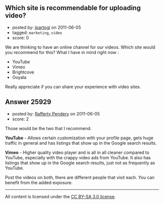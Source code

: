## Which site is recommendable for uploading video?

- posted by: [jpartogi](https://stackexchange.com/users/-1/911-jpartogi) on 2011-06-05
- tagged: `marketing`, `video`
- score: 0

We are thinking to have an online channel for our videos. Which site would you recommend for this? What I have in mind right now :

- YouTube
- Vimeo
- Brightcove
- Ooyala

Really appreciate if you can share your experience with video sites.



## Answer 25929

- posted by: [Rafferty Pendery](https://stackexchange.com/users/-1/11003-rafferty-pendery) on 2011-06-05
- score: 2

Those would be the two that I recommend.

**YouTube** - 
Allows certain customization with your profile page, gets huge traffic in general and has listings that show up in the Google search results.

**Vimeo** -
Higher quality video player and is all in all cleaner compared to YouTube, especially with the crappy video ads from YouTube. It also has listings that show up in the Google search results, just not as frequently as YouTube.

Post the videos on both, there are different people that visit each. You can benefit from the added exposure. 



---

All content is licensed under the [CC BY-SA 3.0 license](https://creativecommons.org/licenses/by-sa/3.0/).
